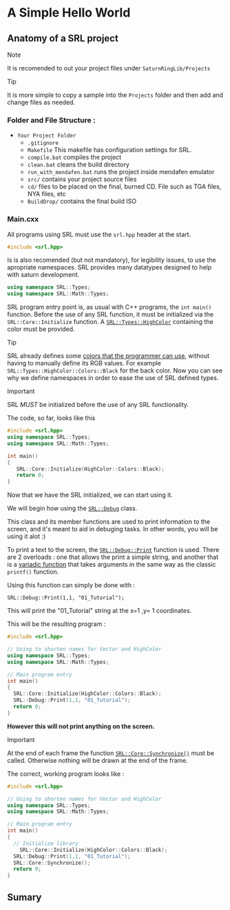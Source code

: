 # A Simple Hello World

## Anatomy of a SRL project

> [!NOTE]
> It is recomended to out your project files under `SaturnRingLib/Projects`

> [!TIP]
> It is more simple to copy a sample into the `Projects` folder and then add and change files as needed.

### Folder and File Structure :

+ `Your Project Folder`
  - `.gitignore`
  - `Makefile` This makefile has configuration settings for SRL.
  - `compile.bat` compiles the project
  - `clean.bat` cleans the build directory
  - `run_with_mendafen.bat` runs the project inside mendafen emulator
  - `src/` contains your project source files
  - `cd/` files to be placed on the final, burned CD. File such as TGA files, NYA files, etc
  - `BuildDrop/` contains the final build ISO

### Main.cxx

All programs using SRL must use the `srl.hpp` header at the start.

```cpp 
#include <srl.hpp>
```

Is is also recomended (but not mandatory), for legibility issues, to use the apropriate namespaces.
SRL provides many datatypes designed to help with saturn development.

```cpp
using namespace SRL::Types;
using namespace SRL::Math::Types;
```

SRL program entry point is, as usual with C++ programs, the `int main()` function.
Before the use of any SRL function, it must be initialized via the ``SRL::Core::Initialize`` function. A [`SRL::Types::HighColor`](https://srl.reye.me/structSRL_1_1Types_1_1HighColor.html) containing the color must be provided.

> [!TIP]
> SRL already defines some [colors that the programmer can use](https://srl.reye.me/classSRL_1_1Types_1_1HighColor_1_1Colors.html), without having to manually define its RGB values. For example `SRL::Types::HighColor::Colors::Black` for the back color. Now you can see why we define namespaces in order to ease the use of SRL defined types.

> [!IMPORTANT]
> SRL *MUST* be initialized before the use of any SRL functionality.

The code, so far, looks like this

```cpp
#include <srl.hpp>
using namespace SRL::Types;
using namespace SRL::Math::Types;

int main()
{
   SRL::Core::Initialize(HighColor::Colors::Black); 
   return 0;
}

```

Now that we have the SRL initialized, we can start using it.

We will begin how using the [`SRL::Debug`](https://srl.reye.me/classSRL_1_1Debug.html) class.

This class and its member functions are used to print information to the screen, and it's meant to aid in debuging tasks. In other words, you will be using it alot :) 

To print a text to the screen, the [`SRL::Debug::Print`](https://srl.reye.me/classSRL_1_1Debug_afa892baf3e31d364ffe07350c916696f.html#afa892baf3e31d364ffe07350c916696f) function is used. There are 2 overloads : one that allows the print a simple string, and another that is a [variadic function](https://srl.reye.me/classSRL_1_1Debug_a4ab210527af751fedbbc8877a019252f.html#a4ab210527af751fedbbc8877a019252f) that takes arguments in the same way as the classic `printf()` function.

Using this function can simply be done with :

```
SRL::Debug::Print(1,1, "01_Tutorial");
```

This will print the "01_Tutorial" string at the x=1 ,y= 1 coordinates.

This will be the resulting program :

```cpp
#include <srl.hpp>

// Using to shorten names for Vector and HighColor
using namespace SRL::Types;
using namespace SRL::Math::Types;

// Main program entry
int main()
{
  SRL::Core::Initialize(HighColor::Colors::Black);
  SRL::Debug::Print(1,1, "01_Tutorial");
  return 0;
}
```

**However this will not print anything on the screen.**

> [!IMPORTANT]
> At the end of each frame the function [`SRL::Core::Synchronize()`](https://srl.reye.me/classSRL_1_1Core_a06c60715afe1f84b01286b5d7bc269e7.html#a06c60715afe1f84b01286b5d7bc269e7) must be called. Otherwise nothing will be drawn at the end of the frame.
>

The correct, working program looks like :

```cpp
#include <srl.hpp>

// Using to shorten names for Vector and HighColor
using namespace SRL::Types;
using namespace SRL::Math::Types;

// Main program entry
int main()
{
  // Initialize library
	SRL::Core::Initialize(HighColor::Colors::Black);
  SRL::Debug::Print(1,1, "01_Tutorial");
  SRL::Core::Synchronize(); 
  return 0;
}
```

## Sumary




